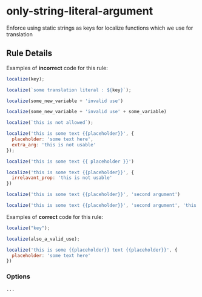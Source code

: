 # only-string-literal-argument

Enforce using static strings as keys for localize functions which we use for translation

## Rule Details

Examples of **incorrect** code for this rule:

```js
localize(key);

localize(`some translation literal : ${key}`);

localize(some_new_variable + 'invalid use')

localize(some_new_variable + 'invalid use' + some_variable)

localize(`this is not allowed`);

localize('this is some text {{placeholder}}', {
  placeholder: 'some text here',
  extra_arg: 'this is not usable'
});

localize('this is some text {{ placeholder }}')

localize('this is some text {{placeholder}}', {
  irrelavant_prop: 'this is not usable'
})

localize('this is some text {{placeholder}}', 'second argument')

localize('this is some text {{placeholder}}', 'second argument', 'this is third')
```

Examples of **correct** code for this rule:

```js
localize("key");

localize(also_a_valid_use);

localize('this is some {{placeholder}} text {{placeholder}}', {
  placeholder: 'some text here'
})

```

### Options

```
...
```
